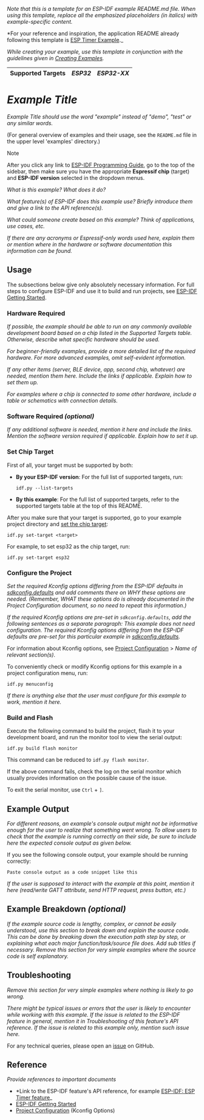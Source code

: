 *Note that this is a template for an ESP-IDF example README.md file. When using this template, replace all the emphasized placeholders (in italics) with example-specific content.*

*For your reference and inspiration, the application README already following this template is [ESP Timer Example](../examples/system/esp*timer/README.md)._

*While creating your example, use this template in conjunction with the guidelines given in [Creating Examples](https://docs.espressif.com/projects/esp-idf/en/latest/esp32/contribute/creating-examples.html).*

| Supported Targets | *ESP32* | *ESP32-XX* |
| ----------------- | ------- | ---------- |

# *Example Title*

*Example Title should use the word "example" instead of "demo", "test" or any similar words.*

(For general overview of examples and their usage, see the `README.md` file in the upper level 'examples' directory.)

> [!NOTE]
> After you click any link to [ESP-IDF Programming Guide](https://docs.espressif.com/projects/esp-idf/en/latest/index.html), go to the top of the sidebar, then make sure you have the appropriate **Espressif chip** (target) and **ESP-IDF version** selected in the dropdown menus.

*What is this example? What does it do?*

*What feature(s) of ESP-IDF does this example use? Briefly introduce them and give a link to the API reference(s).*

*What could someone create based on this example? Think of applications, use cases, etc.*

*If there are any acronyms or Espressif-only words used here, explain them or mention where in the hardware or software documentation this information can be found.*


## Usage

The subsections below give only absolutely necessary information. For full steps to configure ESP-IDF and use it to build and run projects, see [ESP-IDF Getting Started](https://docs.espressif.com/projects/esp-idf/en/latest/get-started/index.html#get-started).


### Hardware Required

*If possible, the example should be able to run on any commonly available development board based on a chip listed in the Supported Targets table. Otherwise, describe what specific hardware should be used.*

*For beginner-friendly examples, provide a more detailed list of the required hardware. For more advanced examples, omit self-evident information.*

*If any other items (server, BLE device, app, second chip, whatever) are needed, mention them here. Include the links if applicable. Explain how to set them up.*

*For examples where a chip is connected to some other hardware, include a table or schematics with connection details.*


### Software Required *(optional)*

*If any additional software is needed, mention it here and include the links. Mention the software version required if applicable. Explain how to set it up.*


### Set Chip Target

First of all, your target must be supported by both:

- **By your ESP-IDF version**: For the full list of supported targets, run:
  ```
  idf.py --list-targets
  ```
- **By this example**: For the full list of supported targets,  refer to the supported targets table at the top of this README.

After you make sure that your target is supported, go to your example project directory and [set the chip target](https://docs.espressif.com/projects/esp-idf/en/latest/api-guides/tools/idf-py.html#select-the-target-chip-set-target):

```
idf.py set-target <target>
```

For example, to set esp32 as the chip target, run:

```
idf.py set-target esp32
```


### Configure the Project

*Set the required Kconfig options differing from the ESP-IDF defaults in [sdkconfig.defaults](./sdkconfig.defaults) and add comments there on WHY these options are needed. (Remember, WHAT these options do is already documented in the Project Configuration document, so no need to repeat this information.)*

*If the required Kconfig options are pre-set in `sdkconfig.defaults`, add the following sentences as a separate paragraph: This example does not need configuration. The required Kconfig options differing from the ESP-IDF defaults are pre-set for this particular example in [sdkconfig.defaults](./sdkconfig.defaults).*

For information about Kconfig options, see [Project Configuration](https://docs.espressif.com/projects/esp-idf/en/latest/api-reference/kconfig.html) > *Name of relevant section(s)*.

To conveniently check or modify Kconfig options for this example in a project configuration menu, run:

```
idf.py menuconfig
```

*If there is anything else that the user must configure for this example to work, mention it here.*


### Build and Flash

Execute the following command to build the project, flash it to your development board, and run the monitor tool to view the serial output:

```
idf.py build flash monitor
```

This command can be reduced to `idf.py flash monitor`.

If the above command fails, check the log on the serial monitor which usually provides information on the possible cause of the issue.

To exit the serial monitor, use `Ctrl` + `]`.


## Example Output

*For different reasons, an example's console output might not be informative enough for the user to realize that something went wrong. To allow users to check that the example is running correctly on their side, be sure to include here the expected console output as given below.*

If you see the following console output, your example should be running correctly:

```
Paste console output as a code snippet like this
```

*If the user is supposed to interact with the example at this point, mention it here (read/write GATT attribute, send HTTP request, press button, etc.)*


## Example Breakdown *(optional)*

*If the example source code is lengthy, complex, or cannot be easily understood, use this section to break down and explain the source code. This can be done by breaking down the execution path step by step, or explaining what each major function/task/source file does. Add sub titles if necessary. Remove this section for very simple examples where the source code is self explanatory.*


## Troubleshooting

*Remove this section for very simple examples where nothing is likely to go wrong.*

*There might be typical issues or errors that the user is likely to encounter while working with this example. If the issue is related to the ESP-IDF feature in general, mention it in Troubleshooting of this feature's API reference. If the issue is related to this example only, mention such issue here.*

For any technical queries, please open an [issue](https://github.com/espressif/esp-idf/issues) on GitHub.


## Reference

*Provide references to important documents*

- *Link to the ESP-IDF feature's API reference, for example [ESP-IDF: ESP Timer feature](https://docs.espressif.com/projects/esp-idf/en/latest/api-reference/system/esp*timer.html)_
- [ESP-IDF Getting Started](https://docs.espressif.com/projects/esp-idf/en/latest/get-started/index.html#get-started)
- [Project Configuration](https://docs.espressif.com/projects/esp-idf/en/latest/api-reference/kconfig.html) (Kconfig Options)
